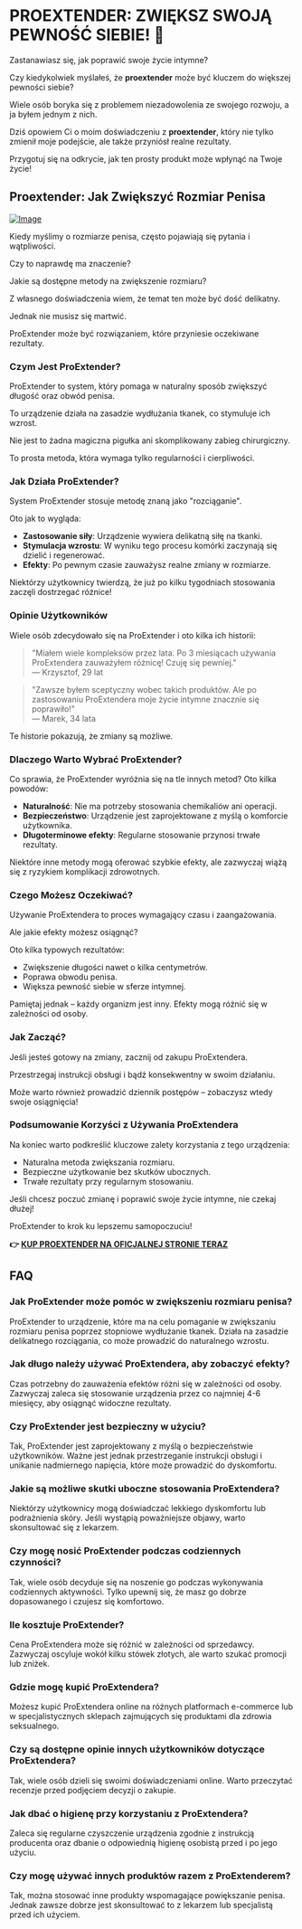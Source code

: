 # PROEXTENDER: ZWIĘKSZ SWOJĄ PEWNOŚĆ SIEBIE! 💪

Zastanawiasz się, jak poprawić swoje życie intymne? 

Czy kiedykolwiek myślałeś, że **proextender** może być kluczem do większej pewności siebie? 

Wiele osób boryka się z problemem niezadowolenia ze swojego rozwoju, a ja byłem jednym z nich. 

Dziś opowiem Ci o moim doświadczeniu z **proextender**, który nie tylko zmienił moje podejście, ale także przyniósł realne rezultaty. 

Przygotuj się na odkrycie, jak ten prosty produkt może wpłynąć na Twoje życie!

## Proextender: Jak Zwiększyć Rozmiar Penisa

[![Image](https://www2.sellhealth.com/26/proextender_4_1.jpg)](https://gchaffi.com/bDujn6y1)

Kiedy myślimy o rozmiarze penisa, często pojawiają się pytania i wątpliwości.

Czy to naprawdę ma znaczenie?

Jakie są dostępne metody na zwiększenie rozmiaru?

Z własnego doświadczenia wiem, że temat ten może być dość delikatny. 

Jednak nie musisz się martwić. 

ProExtender może być rozwiązaniem, które przyniesie oczekiwane rezultaty.

### Czym Jest ProExtender?

ProExtender to system, który pomaga w naturalny sposób zwiększyć długość oraz obwód penisa. 

To urządzenie działa na zasadzie wydłużania tkanek, co stymuluje ich wzrost.

Nie jest to żadna magiczna pigułka ani skomplikowany zabieg chirurgiczny. 

To prosta metoda, która wymaga tylko regularności i cierpliwości.

### Jak Działa ProExtender?

System ProExtender stosuje metodę znaną jako "rozciąganie". 

Oto jak to wygląda:

- **Zastosowanie siły**: Urządzenie wywiera delikatną siłę na tkanki.
- **Stymulacja wzrostu**: W wyniku tego procesu komórki zaczynają się dzielić i regenerować.
- **Efekty**: Po pewnym czasie zauważysz realne zmiany w rozmiarze.

Niektórzy użytkownicy twierdzą, że już po kilku tygodniach stosowania zaczęli dostrzegać różnice!

### Opinie Użytkowników

Wiele osób zdecydowało się na ProExtender i oto kilka ich historii:

> "Miałem wiele kompleksów przez lata. Po 3 miesiącach używania ProExtendera zauważyłem różnicę! Czuję się pewniej."  
> — Krzysztof, 29 lat

> "Zawsze byłem sceptyczny wobec takich produktów. Ale po zastosowaniu ProExtendera moje życie intymne znacznie się poprawiło!"  
> — Marek, 34 lata

Te historie pokazują, że zmiany są możliwe.

### Dlaczego Warto Wybrać ProExtender?

Co sprawia, że ProExtender wyróżnia się na tle innych metod? Oto kilka powodów:

- **Naturalność**: Nie ma potrzeby stosowania chemikaliów ani operacji.
- **Bezpieczeństwo**: Urządzenie jest zaprojektowane z myślą o komforcie użytkownika.
- **Długoterminowe efekty**: Regularne stosowanie przynosi trwałe rezultaty.

Niektóre inne metody mogą oferować szybkie efekty, ale zazwyczaj wiążą się z ryzykiem komplikacji zdrowotnych.

### Czego Możesz Oczekiwać?

Używanie ProExtendera to proces wymagający czasu i zaangażowania. 

Ale jakie efekty możesz osiągnąć? 

Oto kilka typowych rezultatów:

- Zwiększenie długości nawet o kilka centymetrów.
- Poprawa obwodu penisa.
- Większa pewność siebie w sferze intymnej.

Pamiętaj jednak – każdy organizm jest inny. Efekty mogą różnić się w zależności od osoby.

### Jak Zacząć?

Jeśli jesteś gotowy na zmiany, zacznij od zakupu ProExtendera. 

Przestrzegaj instrukcji obsługi i bądź konsekwentny w swoim działaniu.

Może warto również prowadzić dziennik postępów – zobaczysz wtedy swoje osiągnięcia!

### Podsumowanie Korzyści z Używania ProExtendera

Na koniec warto podkreślić kluczowe zalety korzystania z tego urządzenia:

- Naturalna metoda zwiększania rozmiaru.
- Bezpieczne użytkowanie bez skutków ubocznych.
- Trwałe rezultaty przy regularnym stosowaniu.

Jeśli chcesz poczuć zmianę i poprawić swoje życie intymne, nie czekaj dłużej!

ProExtender to krok ku lepszemu samopoczuciu!



**👉 [KUP PROEXTENDER NA OFICJALNEJ STRONIE TERAZ](https://gchaffi.com/bDujn6y1)**

## FAQ

### Jak ProExtender może pomóc w zwiększeniu rozmiaru penisa?
ProExtender to urządzenie, które ma na celu pomaganie w zwiększaniu rozmiaru penisa poprzez stopniowe wydłużanie tkanek. Działa na zasadzie delikatnego rozciągania, co może prowadzić do naturalnego wzrostu.

### Jak długo należy używać ProExtendera, aby zobaczyć efekty?
Czas potrzebny do zauważenia efektów różni się w zależności od osoby. Zazwyczaj zaleca się stosowanie urządzenia przez co najmniej 4-6 miesięcy, aby osiągnąć widoczne rezultaty.

### Czy ProExtender jest bezpieczny w użyciu?
Tak, ProExtender jest zaprojektowany z myślą o bezpieczeństwie użytkowników. Ważne jest jednak przestrzeganie instrukcji obsługi i unikanie nadmiernego napięcia, które może prowadzić do dyskomfortu.

### Jakie są możliwe skutki uboczne stosowania ProExtendera?
Niektórzy użytkownicy mogą doświadczać lekkiego dyskomfortu lub podrażnienia skóry. Jeśli wystąpią poważniejsze objawy, warto skonsultować się z lekarzem.

### Czy mogę nosić ProExtender podczas codziennych czynności?
Tak, wiele osób decyduje się na noszenie go podczas wykonywania codziennych aktywności. Tylko upewnij się, że masz go dobrze dopasowanego i czujesz się komfortowo.

### Ile kosztuje ProExtender?
Cena ProExtendera może się różnić w zależności od sprzedawcy. Zazwyczaj oscyluje wokół kilku stówek złotych, ale warto szukać promocji lub zniżek.

### Gdzie mogę kupić ProExtendera?
Możesz kupić ProExtendera online na różnych platformach e-commerce lub w specjalistycznych sklepach zajmujących się produktami dla zdrowia seksualnego.

### Czy są dostępne opinie innych użytkowników dotyczące ProExtendera?
Tak, wiele osób dzieli się swoimi doświadczeniami online. Warto przeczytać recenzje przed podjęciem decyzji o zakupie.

### Jak dbać o higienę przy korzystaniu z ProExtendera?
Zaleca się regularne czyszczenie urządzenia zgodnie z instrukcją producenta oraz dbanie o odpowiednią higienę osobistą przed i po jego użyciu.

### Czy mogę używać innych produktów razem z ProExtenderem? 
Tak, można stosować inne produkty wspomagające powiększanie penisa. Jednak zawsze dobrze jest skonsultować to z lekarzem lub specjalistą przed ich użyciem.